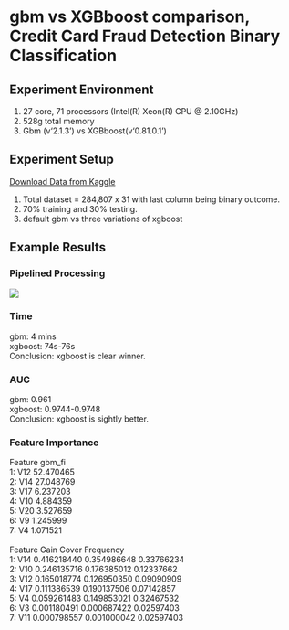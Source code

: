 # gbm vs XGBboost comparison, Credit Card Fraud Detection Binary Classification<br/>
## Experiment Environment<br/>
1. 27 core, 71 processors (Intel(R) Xeon(R) CPU @ 2.10GHz)
2. 528g total memory
3. Gbm (v‘2.1.3’) vs XGBboost(v‘0.81.0.1’) 

## Experiment Setup<br/>
[Download Data from Kaggle](https://www.kaggle.com/mlg-ulb/creditcardfraud)
1. Total dataset = 284,807 x 31 with last column being binary outcome.
2. 70% training and 30% testing.
3. default gbm vs three variations of xgboost

## Example Results<br/>
### Pipelined Processing<br/>
![](img/flowchart.png)

### Time<br/>
gbm: 4 mins<br/>
xgboost: 74s-76s<br/>
Conclusion: xgboost is clear winner.<br/>

### AUC<br/>
gbm: 0.961<br/>
xgboost: 0.9744-0.9748<br/>
Conclusion: xgboost is sightly better.<br/>

### Feature Importance<br/>
Feature gbm_fi<br/>
1: V12 52.470465<br/>
2: V14 27.048769<br/>
3: V17  6.237203<br/>
4: V10  4.884359<br/>
5: V20  3.527659<br/>
6:  V9  1.245999<br/>
7:  V4  1.071521<br/>
<br/>
Feature        Gain       Cover  Frequency<br/>
1:     V14 0.416218440 0.354986648 0.33766234<br/>
2:     V10 0.246135716 0.176385012 0.12337662<br/>
3:     V12 0.165018774 0.126950350 0.09090909<br/>
4:     V17 0.111386539 0.190137506 0.07142857<br/>
5:      V4 0.059261483 0.149853021 0.32467532<br/>
6:      V3 0.001180491 0.000687422 0.02597403<br/>
7:     V11 0.000798557 0.001000042 0.02597403<br/>
